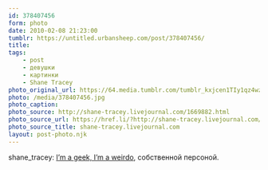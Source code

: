 ```yaml
---
id: 378407456
form: photo
date: 2010-02-08 21:23:00
tumblr: https://untitled.urbansheep.com/post/378407456/
title:
tags:
    - post
    - девушки
    - картинки
    - Shane Tracey
photo_original_url: https://64.media.tumblr.com/tumblr_kxjcen1TIy1qz4wzio1_1280.jpg
photo: /media/378407456.jpg
photo_caption: 
photo_source: http://shane-tracey.livejournal.com/1669882.html
photo_source_url: https://href.li/?http://shane-tracey.livejournal.com/1669882.html
photo_source_title: shane-tracey.livejournal.com
layout: post-photo.njk
---
```


<p>shane_tracey: <a href="http://shane-tracey.livejournal.com/1669882.html">I’m a geek, I’m a weirdo</a>, собственной персоной.</p>
